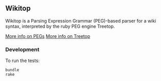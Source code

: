 ## Wikitop

Wikitop is a Parsing Expression Grammar (PEG)-based parser for a wiki syntax,
interpreted by the ruby PEG engine Treetop.

[More info on PEGs](http://en.wikipedia.org/wiki/Parsing_expression_grammar)
[More info on Treetop](http://treetop.rubyforge.org/)

### Development

To run the tests:

    bundle
    rake
